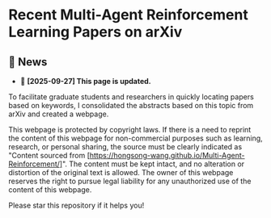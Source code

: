 # Recent Multi-Agent Reinforcement Learning Papers on arXiv

## 📰 News
- 🚨 **[2025-09-27] This page is updated.**

To facilitate graduate students and researchers in quickly locating papers based on keywords, I consolidated the abstracts based on this topic from arXiv and created a webpage.

This webpage is protected by copyright laws. If there is a need to reprint the content of this webpage for non-commercial purposes such as learning, research, or personal sharing, the source must be clearly indicated as "Content sourced from [https://hongsong-wang.github.io/Multi-Agent-Reinforcement/]". The content must be kept intact, and no alteration or distortion of the original text is allowed. The owner of this webpage reserves the right to pursue legal liability for any unauthorized use of the content of this webpage.

Please star this repository if it helps you!

